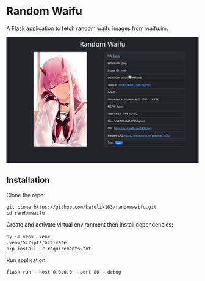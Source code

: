 # Random Waifu

A Flask application to fetch random waifu images from [waifu.im](https://www.waifu.im/).

![Screenshot](preview.png)

## Installation

Clone the repo:

```
git clone https://github.com/katolik163/randomwaifu.git
cd randomwaifu
```

Create and activate virtual environment then install dependencies:

```
py -m venv .venv
.venv/Scripts/activate
pip install -r requirements.txt
```

Run application:

```
flask run --host 0.0.0.0 --port 80 --debug
```
